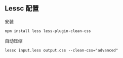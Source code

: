 ## Lessc 配置

安装 

``` base
npm install less less-plugin-clean-css
```

自动压缩

``` base
lessc input.less output.css --clean-css="advanced"
```